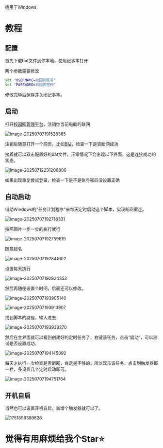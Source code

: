 适用于Windows

# 教程

## 配置

首先下载bat文件到你本地，使用记事本打开

两个参数需要修改

```bat
set "USERNAME=校园网账号"
set "PASSWORD=校园网密码"
```

修改完毕后保存并关闭记事本。

## 启动

打开[校园网管理平台](http://172.16.254.19:8080/Self)，注销你当前电脑的联网

![image-20250707191528365](Figure/image-20250707191528365.png)

注销后随意打开一个网页，比如[B站](https://space.bilibili.com/384412111)，检查一下是否断网成功

接着就可以双击配置好的bat文件，正常情况下会出现以下界面，这是连接成功的状态。

![image-20250712231208806](Figure/image-20250712231208806.png)

如果出现重复尝试登录，检查一下是不是账号密码没设置正确



## 自动启动

借助Windows的"任务计划程序"来每天定时启动这个脚本，实现断网重连。

![image-20250707192718331](Figure/image-20250707192718331.png)



按照图片一步一步的执行就行

![image-20250707192759619](Figure/image-20250707192759619.png)



随意起名

![image-20250707192841602](Figure/image-20250707192841602.png)



设置每天执行

![image-20250707192924353](Figure/image-20250707192924353.png)



然后再随便设置个时间，后面还可以修改。

![image-20250707193905140](Figure/image-20250707193905140.png)

![image-20250707193913907](Figure/image-20250707193913907.png)



找到脚本的路径，输入进去

![image-20250707193938270](Figure/image-20250707193938270.png)



然后在主界面就可以看到创建好的定时任务了，右键该任务，点击“启动”，可以测试是否设置成功。

![image-20250707194145092](Figure/image-20250707194145092.png)



每天才执行一次检查是否断网，肯定是不够的，所以双击该任务，点击到触发器那一栏，多设置几个定时启动即可。

![image-20250707194751764](Figure/image-20250707194751764.png)

## 开机自启

当然也可以设置开机自启，新增个触发器就可以了。

![1751898389628](Figure/1751898389628.png)

# 觉得有用麻烦给我个Star⭐